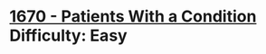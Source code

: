 # [1670 - Patients With a Condition](https://leetcode.com/problems/patients-with-a-condition/) </br> Difficulty: Easy